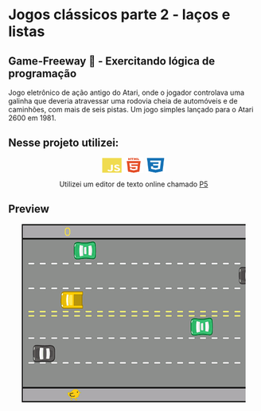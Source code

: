 # Jogos clássicos parte 2 - laços e listas

## Game-Freeway 🐣 - Exercitando lógica de programação

Jogo eletrônico de ação antigo do Atari, onde o jogador controlava uma galinha que deveria atravessar uma rodovia cheia de automóveis e de caminhões, com mais de seis pistas. Um jogo simples lançado para o Atari 2600 em 1981.

## Nesse projeto utilizei: 

<div align="center" style="display: inline_block">
    <img align="center" alt="Makotto-Js" height="30" width="40" src="https://raw.githubusercontent.com/devicons/devicon/master/icons/javascript/javascript-plain.svg">
      <img align="center" alt="Makotto-HTML" height="30" width="40"             src="https://raw.githubusercontent.com/devicons/devicon/1119b9f84c0290e0f0b38982099a2bd027a48bf1/icons/html5/html5-plain-wordmark.svg">
  <img align="center" alt="Makotto-CSS" height="30" width="40" src="https://raw.githubusercontent.com/devicons/devicon/1119b9f84c0290e0f0b38982099a2bd027a48bf1/icons/css3/css3-plain.svg"> 
  <br>
    
  Utilizei um editor de texto online chamado [P5](https://p5js.org/)
  </div>
    
## Preview
<div align="center">    
    
![interface](./assets/FreeAway.gif)
</div>
